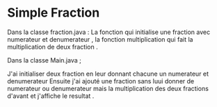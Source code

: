  # Simple Fraction

 Dans la classe fraction.java :
 La fonction qui initialise une fraction avec numerateur et denumerateur , la fonction multiplication qui fait la multiplication de deux fraction .

 Dans la classe Main.java ;

 J'ai initialiser deux fraction en leur donnant chacune un numerateur et denumerateur 
 Ensuite j'ai ajouté une fraction sans luui donner de numerateur ou denumerateur mais la multiplication des deux fractions d'avant et j'affiche le resultat .
